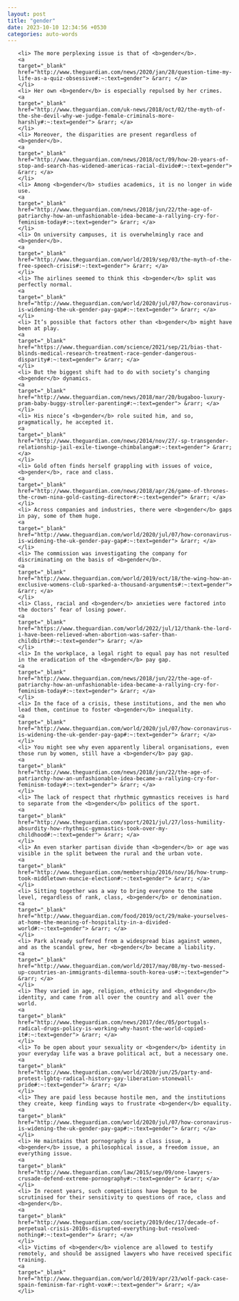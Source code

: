 ```yaml
---
layout: post
title: "gender"
date: 2023-10-10 12:34:56 +0530
categories: auto-words
---
```

<ol>

    <li> The more perplexing issue is that of <b>gender</b>.
    <a 
    target="_blank" 
    href="http://www.theguardian.com/news/2020/jan/28/question-time-my-life-as-a-quiz-obsessive#:~:text=gender"> &rarr; </a>
    </li>
    <li> Her own <b>gender</b> is especially repulsed by her crimes.
    <a 
    target="_blank" 
    href="http://www.theguardian.com/uk-news/2018/oct/02/the-myth-of-the-she-devil-why-we-judge-female-criminals-more-harshly#:~:text=gender"> &rarr; </a>
    </li>
    <li> Moreover, the disparities are present regardless of <b>gender</b>.
    <a 
    target="_blank" 
    href="http://www.theguardian.com/news/2018/oct/09/how-20-years-of-stop-and-search-has-widened-americas-racial-divide#:~:text=gender"> &rarr; </a>
    </li>
    <li> Among <b>gender</b> studies academics, it is no longer in wide use.
    <a 
    target="_blank" 
    href="http://www.theguardian.com/news/2018/jun/22/the-age-of-patriarchy-how-an-unfashionable-idea-became-a-rallying-cry-for-feminism-today#:~:text=gender"> &rarr; </a>
    </li>
    <li> On university campuses, it is overwhelmingly race and <b>gender</b>.
    <a 
    target="_blank" 
    href="http://www.theguardian.com/world/2019/sep/03/the-myth-of-the-free-speech-crisis#:~:text=gender"> &rarr; </a>
    </li>
    <li> The airlines seemed to think this <b>gender</b> split was perfectly normal.
    <a 
    target="_blank" 
    href="http://www.theguardian.com/world/2020/jul/07/how-coronavirus-is-widening-the-uk-gender-pay-gap#:~:text=gender"> &rarr; </a>
    </li>
    <li> It’s possible that factors other than <b>gender</b> might have been at play.
    <a 
    target="_blank" 
    href="https://www.theguardian.com/science/2021/sep/21/bias-that-blinds-medical-research-treatment-race-gender-dangerous-disparity#:~:text=gender"> &rarr; </a>
    </li>
    <li> But the biggest shift had to do with society’s changing <b>gender</b> dynamics.
    <a 
    target="_blank" 
    href="http://www.theguardian.com/news/2018/mar/20/bugaboo-luxury-pram-baby-buggy-stroller-parenting#:~:text=gender"> &rarr; </a>
    </li>
    <li> His niece’s <b>gender</b> role suited him, and so, pragmatically, he accepted it.
    <a 
    target="_blank" 
    href="http://www.theguardian.com/news/2014/nov/27/-sp-transgender-relationship-jail-exile-tiwonge-chimbalanga#:~:text=gender"> &rarr; </a>
    </li>
    <li> Gold often finds herself grappling with issues of voice, <b>gender</b>, race and class.
    <a 
    target="_blank" 
    href="http://www.theguardian.com/news/2018/apr/26/game-of-thrones-the-crown-nina-gold-casting-director#:~:text=gender"> &rarr; </a>
    </li>
    <li> Across companies and industries, there were <b>gender</b> gaps in pay, some of them huge.
    <a 
    target="_blank" 
    href="http://www.theguardian.com/world/2020/jul/07/how-coronavirus-is-widening-the-uk-gender-pay-gap#:~:text=gender"> &rarr; </a>
    </li>
    <li> The commission was investigating the company for discriminating on the basis of <b>gender</b>.
    <a 
    target="_blank" 
    href="http://www.theguardian.com/world/2019/oct/18/the-wing-how-an-exclusive-womens-club-sparked-a-thousand-arguments#:~:text=gender"> &rarr; </a>
    </li>
    <li> Class, racial and <b>gender</b> anxieties were factored into the doctors’ fear of losing power.
    <a 
    target="_blank" 
    href="https://www.theguardian.com/world/2022/jul/12/thank-the-lord-i-have-been-relieved-when-abortion-was-safer-than-childbirth#:~:text=gender"> &rarr; </a>
    </li>
    <li> In the workplace, a legal right to equal pay has not resulted in the eradication of the <b>gender</b> pay gap.
    <a 
    target="_blank" 
    href="http://www.theguardian.com/news/2018/jun/22/the-age-of-patriarchy-how-an-unfashionable-idea-became-a-rallying-cry-for-feminism-today#:~:text=gender"> &rarr; </a>
    </li>
    <li> In the face of a crisis, these institutions, and the men who lead them, continue to foster <b>gender</b> inequality.
    <a 
    target="_blank" 
    href="http://www.theguardian.com/world/2020/jul/07/how-coronavirus-is-widening-the-uk-gender-pay-gap#:~:text=gender"> &rarr; </a>
    </li>
    <li> You might see why even apparently liberal organisations, even those run by women, still have a <b>gender</b> pay gap.
    <a 
    target="_blank" 
    href="http://www.theguardian.com/news/2018/jun/22/the-age-of-patriarchy-how-an-unfashionable-idea-became-a-rallying-cry-for-feminism-today#:~:text=gender"> &rarr; </a>
    </li>
    <li> The lack of respect that rhythmic gymnastics receives is hard to separate from the <b>gender</b> politics of the sport.
    <a 
    target="_blank" 
    href="http://www.theguardian.com/sport/2021/jul/27/loss-humility-absurdity-how-rhythmic-gymnastics-took-over-my-childhood#:~:text=gender"> &rarr; </a>
    </li>
    <li> An even starker partisan divide than <b>gender</b> or age was visible in the split between the rural and the urban vote.
    <a 
    target="_blank" 
    href="http://www.theguardian.com/membership/2016/nov/16/how-trump-took-middletown-muncie-election#:~:text=gender"> &rarr; </a>
    </li>
    <li> Sitting together was a way to bring everyone to the same level, regardless of rank, class, <b>gender</b> or denomination.
    <a 
    target="_blank" 
    href="http://www.theguardian.com/food/2019/oct/29/make-yourselves-at-home-the-meaning-of-hospitality-in-a-divided-world#:~:text=gender"> &rarr; </a>
    </li>
    <li> Park already suffered from a widespread bias against women, and as the scandal grew, her <b>gender</b> became a liability.
    <a 
    target="_blank" 
    href="http://www.theguardian.com/world/2017/may/08/my-two-messed-up-countries-an-immigrants-dilemma-south-korea-us#:~:text=gender"> &rarr; </a>
    </li>
    <li> They varied in age, religion, ethnicity and <b>gender</b> identity, and came from all over the country and all over the world.
    <a 
    target="_blank" 
    href="http://www.theguardian.com/news/2017/dec/05/portugals-radical-drugs-policy-is-working-why-hasnt-the-world-copied-it#:~:text=gender"> &rarr; </a>
    </li>
    <li> To be open about your sexuality or <b>gender</b> identity in your everyday life was a brave political act, but a necessary one.
    <a 
    target="_blank" 
    href="http://www.theguardian.com/world/2020/jun/25/party-and-protest-lgbtq-radical-history-gay-liberation-stonewall-pride#:~:text=gender"> &rarr; </a>
    </li>
    <li> They are paid less because hostile men, and the institutions they create, keep finding ways to frustrate <b>gender</b> equality.
    <a 
    target="_blank" 
    href="http://www.theguardian.com/world/2020/jul/07/how-coronavirus-is-widening-the-uk-gender-pay-gap#:~:text=gender"> &rarr; </a>
    </li>
    <li> He maintains that pornography is a class issue, a <b>gender</b> issue, a philosophical issue, a freedom issue, an everything issue.
    <a 
    target="_blank" 
    href="http://www.theguardian.com/law/2015/sep/09/one-lawyers-crusade-defend-extreme-pornography#:~:text=gender"> &rarr; </a>
    </li>
    <li> In recent years, such competitions have begun to be scrutinised for their sensitivity to questions of race, class and <b>gender</b>.
    <a 
    target="_blank" 
    href="http://www.theguardian.com/society/2019/dec/17/decade-of-perpetual-crisis-2010s-disrupted-everything-but-resolved-nothing#:~:text=gender"> &rarr; </a>
    </li>
    <li> Victims of <b>gender</b> violence are allowed to testify remotely, and should be assigned lawyers who have received specific training.
    <a 
    target="_blank" 
    href="http://www.theguardian.com/world/2019/apr/23/wolf-pack-case-spain-feminism-far-right-vox#:~:text=gender"> &rarr; </a>
    </li>